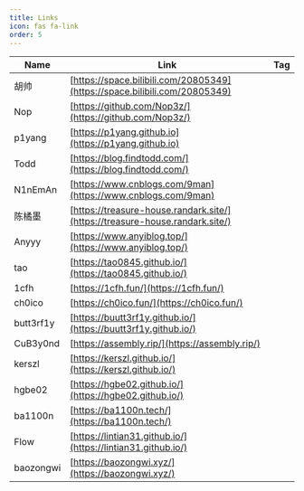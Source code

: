 ```yaml
---
title: Links
icon: fas fa-link
order: 5
---
```


| Name | Link | Tag | 
| ---- | ---- | --- | 
| 胡帅 |[https://space.bilibili.com/20805349](https://space.bilibili.com/20805349) |  | 
| Nop | [https://github.com/Nop3z/](https://github.com/Nop3z/) |  | 
| p1yang | [https://p1yang.github.io](https://p1yang.github.io) |  | 
| Todd | [https://blog.findtodd.com/](https://blog.findtodd.com/) |  | 
| N1nEmAn | [https://www.cnblogs.com/9man](https://www.cnblogs.com/9man) |  | 
| 陈橘墨 | [https://treasure-house.randark.site/](https://treasure-house.randark.site/) |  | 
| Anyyy | [https://www.anyiblog.top/](https://www.anyiblog.top/) |  | 
| tao | [https://tao0845.github.io/](https://tao0845.github.io/) |  | 
| 1cfh | [https://1cfh.fun/](https://1cfh.fun/) |  | 
| ch0ico | [https://ch0ico.fun/](https://ch0ico.fun/) |  | 
| butt3rf1y | [https://buutt3rf1y.github.io/](https://buutt3rf1y.github.io/) |  | 
| CuB3y0nd | [https://assembly.rip/](https://assembly.rip/) |  | 
| kerszl | [https://kerszl.github.io/](https://kerszl.github.io/) |  | 
| hgbe02 | [https://hgbe02.github.io/](https://hgbe02.github.io/) |  | 
| ba1100n | [https://ba1100n.tech/](https://ba1100n.tech/) |  | 
| Flow | [https://lintian31.github.io/](https://lintian31.github.io/) |  | 
| baozongwi | [https://baozongwi.xyz/](https://baozongwi.xyz/) |  | 
